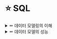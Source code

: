 # ⭐ SQL

<details>

<summary> ✏ 데이터 모델링의 이해 </summary>
<div markdown="1">
  
## 1. 
### 1️⃣ 모델링의 이해
#### 모델링의 정의
- 현실시계를 추상화, 단순화, 명확화하기 위해 일정한 표기법에 의해 표현하는 기법.
  
#### 모델링의 특징
- ##### `추상화(모형화, 가설적)`
    - 현실세계를 일정한 형식에 맞추어 표현을 한다는 의미. 즉, 다양한 현상을 일정한 양식인 표기법에 의해 표현한다는 것.
- ##### `단순화`
    - 복잡한 현실 세계를 약속된 규약에 의해 제한된 표기법이나 언어로 표현하여 쉽게 이해할 수 있도록 하는 개념.
- ##### `명확화`
    - 누구나 이해하기 쉽게 하기 위해 대상에 대한 애매모호함을 제거하고 정확하게 현상을 기술하는 것.
  
#### 모델링의 세 가지 관점
- ##### `데이터 관점`
    - 업무가 어떤 데이터와 관련이 있는지 또는 데이터간의 관계는 무엇인지에 대해서 모델링하는 방법(What, Data).
- ##### `프로세스 관점`
    - 업무가 실제하고 있는 일은 무엇인지 또는 무엇을 해야하는지를 모델링하는 방법(How, Process).
- ##### `데이터와 프로세스의 상관 관점`
    - 업무가 처리하는 일의 방법에 따라 데이터는 어떻게 영향을 받고 있는지 모델링하는 방법(Interaction).
  
### 2️⃣ 데이터 모델의 기본 개념의 이해
#### 데이터 모델링의 정의
- 정보시스템을 구축하기 위한 데이터관점의 업무 분석 기법.
- 현실세계의 데이터(what)에 대해 약속된 표기법에 의해 표현하는 과정.
- 데이터베이스를 구축하기 위한 분석/설계의 과정.
  
#### 데이터 모델링을 하는 주요한 이유
- 정보 시스템 구축의 대상이 되는 업무 내용을 정확하게 분석하는 것.
- 분석된 모델을 가지고 실제 데이터베이스를 생성하여 개발 및 데이터관리에 사용하기 위한것.
  
#### 데이터 모델이 제공하는 기능
- 시스템을 현재 또는 원하는 모습으로 가시화하도록 도와준다.
- 시스템의 구조와 행동을 명세화 할 수 있게 한다.
- 시스템을 구축하는 구조화된 틀을 제공한다.
- 시스템을 구축하는 과정 결정한 것을 문서화한다.
- 다양한 영역에 집중하기 위해 다른 영역의 세부 사항은 숨기는 다양한 관점을 제공한다.
- 특정 목표에 따라 구체화된 상세 수준의 표현방법을 제공한다.
  
### 3️⃣ 데이터 모델링의 중요성 및 유의점
- ##### `파급효과`
    - 각 단위 테스트들이 성공적으로 수행되고 완료되면 이를 전체를 묶어서 병행 테스트, 통합테스트를 수행한다.
    - 이 시점에서 데이터 모델의 병경이 불가피한 상황이 발생한다면, 데이터 구조의 변경으로 인한 일련의 변경 작업은 전체 시스템 구축 프로젝트에서 큰 위험요소가 될 수 있다.
    - 이러한 이유로 시스템 구축 작업 중에서 데이터 설계가 중요하다.
- ##### `복잡한 정보 요구사항의 간결한 표현`
    - 정보 요구사항을 파악하는 가장 좋은 방법은 수많은 페이지의 기능적인 요구사항을 파악하는 것보다 간결하게 그려져 있는 데이터 모델을 리뷰하면서 파악하는 것이 훨씬 빠른 방법이다.
- ##### `데이터 품질`
    - 중복 데이터의 미지정, 데이터 구조의 비즈니스 정의의 불충분, 동일한 성격의 데이터를 통합하지 않고 분리함으로써의 나타나는 데이터 불일지 등의 데이터 구조의 문제로 인한 데이터 품질의 문제는 치유하기 불가능한 경우가 대부분이다.
  
#### 데이터 모델링을 할 때 유의점
- ##### `중복(Duplication) 데이터 모델`
    - 같은 데이터를 사용하는 사람, 시간 그리고 장소를 파악하는데 도움을 준다.
    - 이러한 지식 응용은 데이터 베이스가 여러 장소에 같은 정보를 저장하는 잘못을 하지 않도록 한다.
- ##### `비유연성(Inflexibility) 데이터 모델`
    - 이 데이터 모델을 어떻게 설계했느냐에 따라 사소한 업무변화에도 데이터 모델이 수시로 변경됨으로써 유지보수의 어려움을 가중시킬 수 있다.
    - 데이터의 정의를 데이터의 사용 프로세스와 분리함으로써 데이터 모델링은 데이터 혹은 프로세스의 작은 변화가 애플리케이션과 데이터베이스에 중대한 변화를 일으킬 수 있는 가능성을 줄인다.
- ##### `비일관성(Inconsistency) 데이터 모델`
    - 데이터의 중복이 없더라도 비일관성은 발생한다.
    - 데이터 모델링을 할 때 데이터와 데이터 간의 상호 연관 관계에 대한 명확한 정의는 이러한 위험을 사전에 예방할 수 있도록 해준다.

### 4️⃣ 데이터 모델링의 3단계 진행
- ##### `개념적 데이터 모델링`
    - 주요한 활동: 핵심 엔터티와 그들 간의 관계를 발견하고, 그것을 표현하기 위해서 엔터테-관계 다이어그램을 형성하는 것.
    - 사용자와 시스템 개발자가 데이터 요구 사항을 발견하는 것을 지원한다.
    - 현 시스템이 어떻게 변형되어야 하는가를 이해하는데 유용하다.
- ##### `논리적 데이터 모델링`
    - 데이터베이스 설계 프로세스의 input으로써 비즈니스 정보의 논리적인 구조와 규칙을 명확하게 표현하는 기법 또는 과정.
    - 데이터 모델링 과정에서 가장 핵심이 부분.
    - 핵심은 어떻게 데이터에 엑세스하고 누가 데이터에 엑세스하며, 그러한 엑세스의 전산화와는 독립적으로 다시 말해서 누가, 어떻게, 그리고 전산화와는 별개로 비즈니스 데이터에 존재하는 사실들을 인식하여 기록하는 것.
    - ##### 주요활동: `정규화`
        - 논리 데이터 모델의 일관성을 확보하고 중복을 제거하여 속성들이 가장 적절한 엔터티에 배치되도록 함으로써 보다 신뢰성 있는 데이터 구조를 얻는것이 목적.
    - ##### `상세화`
        - 식별자 확정, 정규화, M:M 관계 해소, 참조 무결성 규칙 정의.
- ##### `물리적 데이터 모델링`
    - 논리 데이터 모델이 데이터 저장소로서 어떻게 컴퓨터 하드웨어에 표현될 것인가를 다룬다.
    - 테이블, 칼럼등으로 표현되는 물리적인 저장 구조와 사용될 저장 장치, 자료를 추출하기 위해 사용될 접근 방법 등이 결정된다.
  
| 데이터 모델링 | 내용 |
| :---: | :----: |     
| 개념적 데이터 모델링 | 추상화 수준이 높고, 엄무중심적이고 포괄적인 수준의 모델링 진행, 전사적 데이터 모델링, EA 수립시 많이 이용 |	
| 논리적 데이터 모델링 | 시스템으로 구축하고자 하는 업무에 대해 Key, 속성, 관계 등을 정확하게 표현, 재사용성이 높음 | 
| 물리적 데이터 모델링 | 실제로 데이터베이스에서 이식할 수 있도록 성능, 저장 등 물리적인 성격을 고려하여 설계 |

### 5️⃣ 프로젝트 생명주기에서 데이터 모델링
![image](https://user-images.githubusercontent.com/87464750/156749242-79d98da7-9db0-4542-887a-1f9900495e5a.png)
  
- 일반적으로 계획 또는 분석단계에서 개념적 데이터 모델링
- 분석단계에서는 논리적 데이터 모델링
- 설계단계에서 물리적 데이터 모델링이 수행된다.
- 단, 현실 프로젝트에서는 개념적 데이터 모델이 생략된 개념/논리 데이터 모델링이 분석단계때 대부분 수행된다.

### 6️⃣ 데이터 모델링에서 데이터독립성의 이해
#### 데이터독립성의 필요성
- 데이터독립성은 지속적으로 증가하는 유지보수 비용을 절감하고 데이터 복잡도를 낮추며 중복된 데이터를 줄이기 위한 목족이 있다.
![image](https://user-images.githubusercontent.com/87464750/156750103-e4b0ff4e-5b52-4cac-89d2-84cd4f4c42b5.png)
  
##### `데이터독립성을 확보하면 얻을 수 있는 효과`
- 각 view의 독립성을 유지하고 계층별 View에 영향을 주지 않고 변경이 가능하다.
- 단계별 Schema에 따라 데이터 정의어와 데이터 조작어가 다름을 제공한다.

#### 데이터베이스 3단계 구조
- ##### `외부 단계`
    - 사용자와 가까운 단계로 사용자 개개인이 보는 자료에 대한 관점과 관련이 있는 부분.
- ##### `개념 단계`
    - 사용자가 처리하는 데이터 유형의 공통적인 사항을 처리하는 통합된 뷰를 데이터 유형의 공통적인 사항을 처리하는 통합된 뷰를 스키마 구조로 디자인한 형태.
- ##### `내부적 단계`
    - 데이터가 물리적으로 저장된 방법에 대한 스키마 구조.,
  
#### 데이터독립성 요소
| 항목 | 내용 | 비고 |
| :---: | :----: | :----: |     
| 외부스키마 | - View 단계, 여러 개의 사용자 관점으로 구성, 즉 개개 사용자 단계로서 개개 사용자가 보는 개인적 DB 스키마. </br> - DB의 개개 사용자나 응용프로그래머가 접근하는 DB 정의. | 사용자 관점 </br> 접근하는 특성에 따른 스키마 구성|
| 논리적 데이터 모델링 | - 개념단계, 하나의 개념적 스키마로 구성 모든 사용자 관점을 통합한 조직 전체의 DB를 기술하는 것. </br> - 모든 응용시스템들이나 사용자들이 필요로 하는 데이터를 통합한 조직 전체의 DB를 기술한 것으로 DB에 저장되는 데이터와 그들간의 관계를 표현하는 스키마. | 통합관점 |
| 물리적 데이터 모델링 | - 내부단계, 내부 스키마로 구성, DB가 물리적으로 저장된 형식. </br> - 물리적 장치에서 데이터가 실제적으로 저장되는 방법을 표현하는 스키마 | 물리적 저장구조 |

#### 두 영역의 데이터독립성

| 독립성 | 내용 | 특징 |
| :---: | :----: | :----: |  
| 논리적 독립성 | - 개념 스키마가 변경되어도 외부 스키마에는 영향을 미치지 않도록 지원하는 것. </br> - 논리적 구조가 변경되어도 응용 프로그램에 영향 없음. | - 사용자 특성에 맞는 변경가능 </br> - 통합 구조 변경가능|
| 물리적 독립성 | - 내부스키마가 변경되어도 외부/개념 스키마는 영향을 받지 않도록 지원하는 것. </br> - 저장장치의 구조변경을 응용프로그램과 개념스키마에 영향 없음. | - 물리적 구조 영향없이 개념구조 변경가능. </br> - 개념구조 영향없이 물리적인 구조 변경가능 .|

#### 사상(Mapping)
- 상호 독립적인 개념을 연결시켜주는 다리.

| 사상 | 내용 | 예 |
| :---: | :----: | :----: |  
| 외부적/개념적 사상 </br> (논리적 사상) | - 외부적 뷰와 개념적 뷰의 상호 관련성을 정의함 | 사용자가 접근하는 형식에 따라 다른 타입의 필드를 가질 수 있음. 개념적 뷰의 필드 타입은 변화가 없음. |
| 개념적/내부적 사상 </br> (물리적 사상)| - 개념적 뷰와 저장된 데이터베이스의 상호관련성 정의 | 만약 저장된 데이터베이스 구조가 바뀐다면 개념적/내부적 사상이 바뀌어야 함. 그래야 개념적 스키마가 그대로 남아있게 됨.|

### 7️⃣ 데이터 모델링의 중요한 세 가지 개념
#### 데이터 모델링의 세 가지 요소
- 업무가 관여하는 어떤 것(Things)
- 어떤 것이 가지는 성격(Attributes)
- 업무가 관여하는 어떤 것 간의 관계(relationships)

#### 단수와 집합(복수)의 명명
![image](https://user-images.githubusercontent.com/87464750/156753940-8d8b4589-9595-4b4c-a09d-8be857c4ee6b.png)

### 8️⃣ 데이터 모델링의 이해관계자
#### 데이터 모델링의 이해관계자
- 정보시스템을 구축하는 모든 사람은 데이터 모델링도 전문적으로 할 수 있거나 적어도 완성된 모델을 정확하게 해석할 수 있어야 한다.
    - 즉, 프로젝트에 참여한 모든 IT 기술자들은 데이터 모델링에 대해 정확하게 알고 있어야 한다.
- IT 기술에 종사하거나 전공하지 않았더라도 해당 업무에서 정보화를 추진하는 위치에 있는 사람도 데이터 모델링에 대한 개념 및 세부사항에 대해 어느 정도 지식을 가지고 있어야 한다.

![image](https://user-images.githubusercontent.com/87464750/156754569-9a9cd5e0-c645-4c8d-9c76-f07fe40e7429.png)

### 9️⃣ 데이터 모델의 표기법인 ERD의 이해
#### 데이터 모델 표기법
![image](https://user-images.githubusercontent.com/87464750/156754976-6b16e124-4087-41ce-a40f-c07f7b51689a.png)

- ERD를 작성하는 작업순서
    - 엔터티를 그린다.
        - 가장 중요한 엔터티를 왼쪽 상단에 배치.
    - 엔터티를 적절하게 배치한다.
    - 엔터티간의 관계를 설정한다.
    - 관계명을 기술한다.
    - 관계의 참여도를 기술한다.
    - 관계의 필수여부를 기술한다.

### 🔟 좋은 데이터 모델의 요소
- 완정성(Completeness)
- 중복배제(Non-Redundancy)
- 업무규칙(Business Rules)
- 데이터 재사용(Data Resuability)
- 의사소통(Communicaion)
- 통합성(Integeration)

## 2.
### 1️⃣ 엔터티의 개념
- 사람, 장소, 물건, 사건, 개념 등의 명사에 해당한다.
- 업무상 관리가 필요한 관심사에 해당한다.
- 저장이 되기 위한 어떤것이다.

### 2️⃣ 엔터티와 인스턴스에 대한 내용과 표기법
- 엔터티는 표기법에따라 조금씩 차이는 있지만 대부분 사각형으로 표현된다.
 
<엔터티와 엔터티간의 ERD>

![image](https://user-images.githubusercontent.com/87464750/156874752-a7bc5260-7cf7-4acd-874d-d4f79ab0a565.png)

<엔터티에 대한 표기법>

![image](https://user-images.githubusercontent.com/87464750/156874782-e77274b2-195e-44a5-a1cd-e15f75a99c7f.png)

### 3️⃣ 엔터티의 특징

- 반드시 해당 업무에서 필요하고 관리하고자 하는 정보이여야 한다.
- 유일한 식별자에 의해 식별이 가능해야 한다.
- 영속적으로 존재하는 인스턴스의 집합이여야 한다.
- 업무 프로세스에 의해 이용되어야 한다.
- 반드시 속성이 있어야 한다.
- 다른 엔터티와 최소 한 개 이상의 관계가 있어야 한다.

### 4️⃣ 엔터티의 분류

- ##### `유무형에 따른 분류`
    - `유형엔터티`
        - 물리적인 형태가 있고 안정적이며 지속적으로 활용되는 엔터티
        - 업무로부터 엔터티를 구분하기가 가장 용이하다
        - > ex) 사원, 물품, 강사
    - `개념 엔터티`
        - 물리적인 형태는 존재하지 않고 관리해야 할 개념적 정보로 구분이 되는 엔터티
        - > ex) 조직, 보험상품
    - `사건 엔터티`
        - 업무를 수행함에 따라 발생되는 엔터티로서 비교적 발생량이 많으며 각종 통계자료에 이용될 수 이ㅛ다.
        - > ex) 주문, 청구, 미납
     
- ##### `발생시점에 따른 분류`
    - `기본 엔터티`
        - 그 업무에 원래 존재하는 정보로서 다른 엔터티와 관계에 의해 생성되지 않고 독립적으로 생성이 가능하고 자신은 타 엔터티의 부모의 역할을 하게 된다.
        - 다른 엔터티로부터 주식별자를 상속받지 않고 자신의 고유한 주식별자를 가지게 된다.
    -  `중심엔터티`
        - 기본엔터티로부터 발생되고 그 업무에 있어서 중심적인 역할을 한다.
        - 데이터의 양이 많이 발생되고 다른 엔터티와의 관계를 통해 많은 행위엔터티를 생성한다.
    - `행위엔터티`
        - 두 개 이상의 부모엔터티로부터 발생되고 자주 내용이 바뀌거나 데이터량이 증가된다.
        - 분석초기 단계에서는 잘 나타나지 않으며 상세 설계단계나 프로세스와 상관모델링을 진행하면서 도출될 수 있다.

### 5️⃣ 엔터티의 명명

- 가능하면 현업업무에서 사용하는 용어를 사용한다.
- 가능하면 약어를 사용하지 않는다.
- 단수명사를 사용한다.
- 모든 엔터티에 유일하게 이름이 부여되어야 한다.
- 엔터티 생성의미대로 이름을 부여한다.

## 3.

### 1️⃣ 속성 (Attribute)의 개념

- 업무에서 필요로 한다.
- 의미상 더 이상 분리되지 않는다.
- 엔터티를 설명하고 인스턴스의 구성요소가 된다.

### 2️⃣ 엔터티, 인스턴스와 속성, 속성값에 대한 내용과 표기법
#### 엔터티, 인스턴스, 속성, 속성값의 관계

- 엔터티, 인스턴스, 속성, 속성값에 대한 관계 분석
    - 한 개의 엔터티는 두 개 이상의 인스턴스의 집합이여야 한다.
    - 한 개의 엔터티는 두 개 이상의 속성을 갖는다.
    - 한 개의 속성은 한 개의 속성값을 갖는다.

<엔터티- 속성의 관계>

![image](https://user-images.githubusercontent.com/87464750/156875618-6d556ecc-7405-4ba0-a88a-144ef444c3d7.png)

#### 속성의 표기법
- 속성의 표기법은 엔터티 내에 이름을 포함하여 표현하면 된다.

### 3️⃣ 속성의 특징
- 반드시 해당 업무에 필요하고 관리하고자 하는 정보이여야 한다.
- 정규화 이론에 근간하여 정해진 주식별자에 함수적 종속성을 가져야 한다.
- 하나의 속성에는 한 개의 값만을 가진다.
- 하나의 속성에 여러 개의 값이 있는 다중값일 경우 별도의 엔터티를 이용하여 분리한다.

### 4️⃣ 속성의 분류

- ##### `속성의 특성에 따른 분류 `
    - `기본속성`
        - 업무로부터 추출한 모든 속성이 해당된다.
        - 가장 일반적이고 많은 속성을 차지한다.
        - 코드성 데이터, 엔터티를 식별하기 위해 부여된 일련번호, 그리고 다른 속성을 계산하거나 영향을 받아 생성된 속성을 제외한 모든 속성.
    - `설계속성`
        - 업무상 필요한 데이터 이외에 데이터 모델링을 위해, 업무를 규칙화하기 위해 속성을 새로 만들거나 변형하여 정의하는 속성.
    - `파생속성`
        - 다른 속성에 영향을 받아 발생하는 속성으로 보통 계산된 값들이 이에 해당된다.
        - 프로세스 설계 시 데이터 정합성을 유지하기 위해 유의해야 할 점이 많으며 가급적 파생속성을 적게 정의하는 것이 좋다.

- ##### `엔터티 구성방식에 따른 분류`
    - `PK(Primary Key) 속성`
        - 엔터티를 식별할 수 있는 속성.
    - `FK(Foreign Key) 속성`
        - 다른 엔터티와의 관계에서 포함된 속성.
    - `일반속성`
        - PK, FK에 포함되지 않는 속성.

### 5️⃣ 도메인
- 각 속성이 가질 수 있는 값의 범위.
- 엔터티 내에서 속성에 대한 데이터 타입과 크기 그리고 제약사항을 지정하는 것.
- 속성은 도메인 이외의 값을 갖지 못한다.

### 6️⃣ 속성의 명명
- 해당 업무에서 사용하는 이름을 부여한다.
    - 아무리 일반적인 용어라도 그 업무에서 사용되지 않으면 속성의 명칭으로 사용하지 않는 것이 좋다.
- 서술식 속성명은 상용하지 않는다.
    - 명사형을 이용하고, 수식어가 많이 붙지 않도록 유의하여 작성.
- 약어 사용은 가급적 제한한다.
- 전체 데이터모델에서 유일성을 확보하는 것이 좋다.

## 4.
### 1️⃣ 관계의 정의
- 엔터티의 인스턴스 사이의 논리적인 연관성으로서 존재의 형태로서나 해위로서 서로에게 연관성이 부여된 상태.

#### 관계의 패어링
- 각각의 엔터티의 인스턴스들은 자신이 관련된 인스턴스들과 관계의 어커런스로 참여하는 형태를 관계 패어링이라고 한다.
- 엔터티는 인스턴스의 집합을 논리적으로 표현하였다면 관계는 관계 패어링의 집합을 논리적으로 표현하는 것.

### 2️⃣ 관계의 표기법
- 관계명: 관계의 이름
- 관계차수: 1:1, 1:M, M:N
- 관계선택사양: 필수관계, 선택관계

#### 관계명
- 애매한 동사는 피한다.
- 현재형으로 표현한다.

#### 관계차수

##### `1:1(ONT TO ONE) 관계를 표시하는 방법`

![image](https://user-images.githubusercontent.com/87464750/157227222-7a205bc1-5b8c-4dfb-a63b-6d88c689213d.png)

##### `1:M(ONT TO MANY) 관계를 표시하는 방법`

![image](https://user-images.githubusercontent.com/87464750/157227328-ef248ea1-6844-4b85-aeb8-0c88a7715a4c.png)

##### `M:N(MANY TO MANY) 관계를 표시하는 방법`

![image](https://user-images.githubusercontent.com/87464750/157227388-ea3b9c4e-dfe1-4ac5-b013-9a598c3a7f33.png)

#### 관계선택사양
- ##### `필수참여관계`: 필수적으로 연결 관계가 있는 것.
- ##### `선택적인 관계`: 정보로서 관련은 있지만 서로가 필수적인 관계는 아닌 선택적인 관계가 되는 것.

### 3️⃣ 관계의 정의 및 읽는 방법
#### 관계 체크사항
- 두 개의 엔터티 사이에 관심있는 연관규칙이 존재하는가?
- 두 개의 엔터티 사이에 정보의 조합이 발생되는가?
- 업무기술로서, 장표에 관계연결에 대한 규칙이 서술되어 있는가?
- 업무기술서, 장표에 관계연결을 가능하게 하는 동사가 있는가?

#### 관계 읽기
- 기준(Source) 엔터티를 한 개(One) 또는 각(Each)으로 읽는다.
- 대상(Target) 엔터티의 관계참여도 즉 개수(하나, 하나 이상)를 읽는다.
- 관계선택사양과 관계명을 읽는다.

<관계를 읽는 방법>

![image](https://user-images.githubusercontent.com/87464750/157228314-e82e9cc7-8ee0-4e44-93b7-bfd9297b2d09.png)

## 5.
### 1️⃣ 식별자 개념
- 여러 개의 집합체를 담고 있는 하나의 통에서 각각을 구분할 수 있는 논리적인 이름.
- 하나의 엔터티에 구성되어 있는 여러 개의 속성 중에 엔터티를 대표할 수 있는 속성을 의미하며 하나의 엔터티는 반드시 하나의 유일한 식별자가 존재해야 한다.

### 2️⃣ 식별자의 특징
- ##### `유일성` 주식별자에 의해 엔터티내에 모든 인스턴스들의 유일하게 구분되어야 한다.
- ##### `최소성` 주식별자를 구성하는 속성의 수는 유일성을 만족하는 최소의 수가 되어야 한다.
- ##### `불변성` 지정된 주식별자의 값은 자주 변하지 않는 것이어야 한다.
- ##### `존재성` 주식별자가 지정이 되면 반드시 값이 들어와야 한다.

### 3️⃣ 식별자 분류 및 표기볍
#### 식별자 분류
<식별자의 분류 체계>

| 분류 | 식별자 | 설명 |
| :---: | :------: | :------: |  
| 대표성 여부 | 주식별자</br></br> 보조 식별자| - 엔터티 내에서 각 어커런스를 구분 할 수 있는 구분자이며, 타 엔터티와 참조관계를 연결할 수 있는 식별자. </br> - 엔터티 내에서 각 어커런스를 구분할 수 있는 구분자이나 대표성을 가지지 못해 참조관계 연결을 못함.|
| 스스로 생성여부 | 내부식별자 </br></br> 외부식별자| - 엔터티 내부에서 스스로 만들어지는 식별자. </br></br> - 타 엔터티와의 관계를 통해 타 엔터티로부터 받아오는 식별자. |
| 속성의 수 | 단일 식별자 </br> 복합 식별자| - 하나의 속성으로 구성된 식별자. </br></br> - 둘 이상의 속성으로 구성된 식별자 |
| 대체 여부 | 본질 식별자 </br> 인조식별자 |- 업무에 의해 만들어지는 식별자 </br></br> - 업무적으로 만들어지지는 않지만 원조식별자가 복잡한 구성을 가지고 있기 때문에 인위적으로 만든 식별자. |


### 4️⃣ 주식별자 도출기준
- 해당 업무에서 자주 이용되는 속성을 주식별자로 지정한다.
- 명칭, 내역 등과 같이 이름으로 기술되는 것들은 가능하면 주식별자로 지정하지 않는다.
- 복합으로 주식별자로 구성할 경우 너무 많은 속성이 포함되지 않도록 한다.

### 5️⃣ 식별자관계와 비식별자관계에 따른 식별자

#### 식별자관계와 비식별자 관계의 결정
- 엔터티에 주식별자가 지정되고 엔터티간 관계를 연결하면 부모쪽의 주식별자를 자식엔터티의 속성으로 내려 보낸다.
- 이때 자식엔터티에서 부모엔터티로부터 받은 외부식별자를 자신의 주식별자로 이용할 것인지 또는 부모와 연결이 되는 속성으로서만 이용할 것인지를 결정해야 한다.

#### 식별자관계
- 부모로부터 받은 식별자를 자식엔터티의 주식별자로 이용하는 경우 Null 값이 오면 안되므로 반드시 부모엔터티가 생성되어야 자기 자신의 엔터티가 생성되는 경우이다.
- `1:1 관계` 부모로부터 받은 속성을 자식엔터티가 모두 사용하고 그것만으로 주식별자로 사용하는 경우.
- `1:M 관계` 부모로부터 받은 속성을 포함하여 다른 부모엔터티에서 받은 속성을 포함하거나 스스로 가지고 있는 속성과 함께 주식별자로 구성되는 경우.

#### 비식별자관계
비식별자 관계: 부모엔터티로부터 속성을 받았지만 자식엔터티의 주식별자로 사용하지 않고 일반적인 속성으로만 사용하는 경우.
- 자식엔터티에서 받은 속성이 반드시 필수가 아니어도 무방하기 때문에 부모없는 자식이 생성될 수 있는 경우.
- 엔터티별로 데이터의 생명주기를 다르게 관리할 경우.
- 여러 개의 엔터티가 하나의 엔터티로 통합되어 표현되었는데 각각의 엔터티가 별도의 관계를 가질 경우.
- 자식엔터티에 주식별자로 사용하여도 되지만 자식엔터티에서 별도의 주식별자를 생성하는 것이 더 유리하다고 판단될 때 비식별자 관계에 의한 외부식별자로 표현.

#### 식별자 관계로만 설정할 경우의 문제점
- 식별자 관계만으로 연결된 데이터 모델의 특징은 주식별자 속성이 지속적으로 증가할 수 밖에 없는 구조로서 개발자가 복잡성과 오류가능성을 유발시킬 수 있는 요인이 될 수 있다.

#### 비식별자 관계로만 설정할 경우의 문제점
- 일반적으로 각각의 엔터티에는 중요한 기준 속성이 있는데 이러한 기준속성은 부모엔터티에 있는 PK 속성으로부터 상속되어 자식엔터티에 존재하는 경우가 많다.
- 이런 경우 데이터 모델링을 전개할 때 각 엔터티 간의 관계를 비식별자 관계로 설정하면 이런 유형의 속성이 자식엔터티로 상속이 되지 않아 자식엔터티에서 데이터를 처리할 때 쓸데없이 부모엔터티까지 찾아가여 하는 경우가 발생된다.

#### 식별자관계와 비식별자관계 모델링
- 비식별자관계 선택 프로세스
- 다음 조건에 해당할 경우 비식별자관계로 조정

![image](https://user-images.githubusercontent.com/87464750/158022564-261f46e6-5333-468f-93bf-170338d82212.png)

- 식별자와 비식별자관계 비교

| 항목 | 식별자관계 | 비식별자관계 |
| :---: | :------: | :------: |  
| 목적 | 강한 연결관계 표현 | 약한 연결관계 표현|
| 자식 주식별자 영향 | 자식 주식별자의 구성에 포함됨 | 자식 일반 속성에 포함됨 |
| 표기법 | 실선 표현 | 점선 표현 |
| 연결 고려사항 | - 반드시 부모엔터티 종속 </br> - 자식 주식별자구성에 부모 주식별자포함 필요 </br> - 상속받은 주식별자속성을 타 엔터티에 이전 필요| - 약한 종속관계 </br> - 자식 주식별자구성을 독립적으로 구성 </br> - 자식 주식별자구성을 부모 주식별자 부분 필요 </br> - 상속받은 주식별자속성을 타 엔터티에 차단 필요 </br> -부모쪽의 관계참여자가 선택관계 |

 </div>
</details>

<details>
  
<summary> ✏ 데이터 모델의 성능 </summary>
<div markdown="1">
  
## 1.
### 1️⃣ 성능 데이터 모델링의 정의
- 성능 데이터 모델링이란 데이터베이스 성능향상을 목적으로 설계 단계의 데이터 모델링 때부터 정규화, 반정규화, 테이블통합, 테이블분할, 조인구조, PK, FK 등 여러 가지 성능과 관련된 사항이 데이터 모델링에 반영될 수 있도록 하는 것으로 정의.
  
### 2️⃣ 성능 데이터 모델링 수행시점
- 분석/설계 단계에서 데이터베이스 처리 성능을 향상시킬 수 있는 방법을 주도면밀하게 고려해야 한다.
  
<성능 향상 그래프>
  
![image](https://user-images.githubusercontent.com/87464750/158052546-e9e035b8-b2f3-495c-b9f9-1d8cd65c0d29.png)
  
### 3️⃣ 성능 데이터 모델링 고려사항
- 데이터 모델링을 할 때 정규화를 정확하게 수행한다.
    - 정규화된 모델이 데이터를 주요 관심사별로 분산시키는 효과가 있기 때문에 그 자체로 성능을 향상시키는 효과가 있다.
- 데이터베이스 용량산정을 수행한다.
    - 용량산정을 수행하면 어떤 엔터티에 데이터가 집중되는지 파악 할 수 있다.
- 데이터베이스에 발생되는 트랜잭션의 유형을 파악한다.
    - SQL 문장의 조인관계 테이블에서 데이터조회의 칼러들을 파악할 수 있게 되어 그에 따라 성능을 고려한 데이터 모델을 설계할 수 있다.
- 용량과 트랜잭션의 유형에 따라 반정규화를 수행한다.
     - 반정규화는 테이블, 속성, 관계에 대해 포괄적인 반정규화의 방법을 적용해야 한다.
- 이력모델의 조정, PK/FK 조정, 슈퍼타입/서브타입 조정 등을 수행한다.
- 성능관점에서 데이터 모델을 검증한다.
    - 일반적인 데이터 모델 규칙만을 검증하지 말고 충분하게 성능이 고려되었는지를 체크리스트에 포함하여 검증하도록 한다.
  
### 4️⃣ 정규하 성능1. 정규화를 통한 성능 향상 전략
- 데이터 모델링을 하면서 정규화를 하는 것은 기본적으로 데이터에 대한 중복성을 제거하여 주고 데이터가 관심사별로 처리되는 경우가 많기 때문에 성능이 향상되는 특징을 가지고 있다.
- 엔터티가 계속 발생되므로 SQL 문장에서 조인이 많이 발생하여 이로 인한 성능저하가 나타나는 경우도 있다.
  
<정규화 수행과 성능>
  
![image](https://user-images.githubusercontent.com/87464750/158052933-56a6639b-58da-4416-bf3b-25db90a43ca4.png)
  
- 정규화 수행 모델은 데이터를 입력/수정/삭제할 때 일반적으로 반졍규화된 테이블에 비해 처리 성능이 향상된다.
- 단, 데이터를 조회할 때에는 처리 조건에 따라 조회 성능이 향상될 수도 있고 저하될 수도 있다.
- 따라서 일반적으로 정규화가 잘 되어 있으면 입력/수정/삭제의 성능이 향상되고 반정규화를 많이하면 조회의 성능이 향상된다고 인식될 수 있다.
  
### 5️⃣ 함수적 종속성에 근거한 정규화 수행 필요
- 함수의 종속성은 데이터들이 어떤 기준값에 의해 종속되는 현상을 지칭하는 것이다.
- 이때 기준값을 결정자라 하고 종속되는 값을 종속자라고 하다.
<함수의 종속성>

![image](https://user-images.githubusercontent.com/87464750/158053067-5495c55f-92cd-4482-a705-40b3112f79ed.png)
  
- 함수의 종속성은 데이터가 가지고 있는 근본적인 속성으로 인식되고 있다.
- 정규화의 궁극적인 목적은 반복적인 데이터를 분리하고 각 데이터가 종속된 테이블에 적절하게 배치되도록 하는 것이므로 이 함수의 종속성을 이용하여 정규화 작업이나 각 오브젝트에 속성을 배치하는 작업에 이용되는 것이다.
  
## 2.
### 1️⃣ 반정규화를 통한 성능향상 전략
#### 반정규화의 정의
- 정규화된 엔터티, 속성, 관계에 대해 시스템의 성능향상과 개발과 운영의 단순화를 위해 중복, 통합, 분리 등을 수행하는 데이터 모델링의 기법을 의미한다.
  
<중복성의 원리를 활용하여 데이터조회시 성능을 향상시키는 역할을 할 수 있음>
 
![image](https://user-images.githubusercontent.com/87464750/165761949-1d4e79f2-4c42-40a5-9aa9-848989271629.png)
  
- 반정규화를 기술적으로 수행하지 않는 경우에 발생하는 현상
    - 성능이 저하된 데이터베이스가 생성될 수 있다.
    - 구축단계나 시험단계에서 반정규화를 적용할 때 수정에 따른 노력비용이 많이 들게된다.

#### 반정규화의 적용방법
  
<반정규화 절차>

![image](https://user-images.githubusercontent.com/87464750/166789424-1fa97163-caef-4c6c-b5a1-2d8961143b16.png)
  
- 반정규화 대상을 조사한다.
    - 일단 전체 데이터의 양을 조사하고 그 데이터가 해당 프로세스를 처리할 때 성능저하가 나타날 수 있는지 검증해야한다.
        - 자주 사용되는 테이블에 접근하는 프로세스의 수가 많고 항상 일정한 범위만을 조회하느 경우에 반정규화를 검토한다.
        - 테이블에 대량의 데이터가 있고 대량의 데이터 범위를 자주 처리하는 경우에 처리범위를 일정하게 줄이지 않으면 성능을 보장할 수 없을 경우에 반정규화를 검토한다.
        - 통계성 프로세스에 의해 통계 정보를 필요로 할 때 별도의 통계테이블을 생성한다.
        - 테이블에 지나치게 많은 조인이 걸려 데이터를 조회하는 작업이 기술적으로 어려울 경우 반졍규화를 검토한다.
  
- 반정규화의 대상에 대해 다른 방법으로 처리할 수 있는지 검토한다.
  - 지나치게 많은 조인이 걸려 데이터를 조회하는 작업이 기술적으로 어려울 경우 뷰를 사용하면 이를 해결할 수도 있다.
  - 대량의 데이터처리나 부분처리에 의해 성능이 저하되는 경우에 클러스터링을 적용하거나 인덱슬르 조정함으로써 성능을 향상시킬 수 있다.
  - 대량의 데이터는 Primary key의 성격에 따라 부분적인 테이블로 분리할 수 있다.
  - 응용 에플리케이션에서 로직을 구하는 방법을 변경함으로써 성능을 향상시킬 수 있다.
- 반정규화를 적용한다.
  
### 2️⃣ 반정규화의 기법
- 테이블 반정규화
  
<테이블 병합>
| 기법 | 내용 |
| :---: | :----: |     
| 1:1 관계 테이블 병합 | 1:1 관계를 통합하여 성능향상 |	
| 1:M 관계 테이블 병합 | 1:M 관계를 통합하여 성능향상 | 
| 슈퍼/서브타입 테이블 병합 | 슈퍼/서브 관계를 통합하여 성능향상 |

<이블 분할>
| 기법 | 내용 |
| :---: | :----: |     
| 수직분할 | 칼럼단위의 테이블을 디스크 I/O를 분산처리 하기 위해 테이블을 1:1로 분리하여 성능향상(트랜잭션의 처리되는 유형을 파악이 선행되어야 함) |	
| 수평분할 | 로우 단위로 집중 발생되는 트랜잭션을 분석하여 디스크 I/O 및 데이터접근의 효율성을 높여 성능을 향상하기 위해 로우단위로 테이블 쪼갬 | 

<테이블 추가>
| 기법 | 내용 |
| :---: | :----: |     
| 중복 테이블 추가 | 다른 업무이거나 서버가 다른 경우 동일한 테이블구조를 중복하여 원격조인을 제거하여 성능을 향상 |	
| 통계테이블 추가 | SUM, AVG 등을 미리 수행하여 계산해 둠으로써 조회 시 성능을 향상 | 
| 이력테이블 추가 | 이력테이블 중에서 마스터 테이블에 존재하는 레코드를 중복하여 이력테이블에 존재하는 방법은 반정규화의 유형 |
| 부분테이블 추가 | 하나의 테이블의 전체 칼럼 중 자주 이용하는데 자주 이용하는 집중화된 칼럼들이 있을 때 디스크 I/O를 줄이기 위해 해당 칼럼들을 모아놓은 별도의 반정규화된 테이블을 작성|
  
- 칼럼의 반정규화
  
| 기법 | 내용 |
| :---: | :----: |     
| 중복칼럼 추가 | 조인에 의해 처리할 때 성능저하를 예방하기 위해 즉, 조인을 감소시키기 위해 중복된 칼럼을 위치시킴 |	
| 파생칼럼 추가 | 트랜잭션이 처리되는 시점에 계산에 의해 발생되는 성능저하를 예방하기 위해 미리값을 계산하여 칼럼에 보관함. Derived Column이라고 함 | 
| 이력테이블 칼럼추가 | 대량의 이력데이터를 처리할 때 불특정 날 조회나 최근 값을 조회할 때 나타날 수 있는 성능저하를 예방하기 위해 이력테이블에 가능성 칼럼(최근값 여부, 시작과 종료일자 등)을 추가함  | 
| PK에 위한 칼럼 추가  | 복합의미를 갖는 PK를 단일 속성으로 구성하였을 경우 발생됨. 단일 PK안에서 특정값을 별도로 조회화는 경우 성능저하가 발생될 수 있음. 이때 이미 PK안에 데이터가 존재하지만 성능향상을 위해 일반속성으로 포함하는 방법이 PK의한 칼럼추가 반정규화임. | 
| 응용시스템 오작동을 위한 칼럼 추가 | 업무적으로는 의미가 없지만 사용자가 데이터처리를 하다가 잘못 처리하여 원래 값으로 북구하기를 원하는 경우 이전 데이터를 임시적으로 중복하여 보관하는 기법. 칼럼으로 이것을 보관하는 방법은 오작동 처리를 위한 임시적인 기법이지만 이것을 이력데이터 모델로 풀어내면 정상적인 데이터 모델의 기법이 될 수 있음. |
| 중복관계 추가 | 데이터를 처리하기 위한 여러 경로를 거쳐 조인이 가능하지만 이때 발생할 수 있는 성능저하를 예방하기 위해 추가적인 관계를 맺는 방법이 관계의 반정규화임|
  
 ## 3.
 ### 1️⃣ 대량 데이터발생에 따른 테이블 분할개요
 
 - 대량의 데이터가 처리되는 테이블에 성능이 저하되는 이유는 SQL 문장에서 데이터를 처리하기 위한 I/O의 양이 증가하기 때문이다.
 - 대량의 데이터가 존재하는 테이블에 많은 트랜잭션이 발생하여 성능이 저하되는 테이블 구조에 대해 수평/수직 분할 설계를 통해 성능저하를 예방할 수 있음
 
  <테이블 수평/수직분할에 의한 성능향상>
    
 ![image](https://user-images.githubusercontent.com/87464750/169698305-cb991bea-4f5d-490d-9b21-25d8cf62b6ad.png)
  
  - 칼럼이 많이지게 되면 물리적인 디스크에 여러 블록에 데이터가 저장되게 된다. 따라서 데이터를 처리할때 여러 블록에서 데이터를 I/O해야 하는 즉 SQL 문장의 성능이 저하될 수 있는 특징을 가지게 된다.
 
 <디스크에 데이터저장의 개념>
   
 ![image](https://user-images.githubusercontent.com/87464750/169698875-021f04cd-d306-4eb5-9ba5-6064a777947c.png)
 
- 많은 컬럼은 로우체이닝과 로우마이그레이션이 많아지게 되어 성능이 저하된다.
- 로우체이닝: 로우 길이가 너무 길어서 데이터 블록 하나에 데이터가 모두 저장되지 않고 두 개 이상의 블록에 걸쳐 하나의 로우가 저장되어 있는 형태.
- 로우마이그레이션: 데이터 블록에서 수정이 발생하면 수정된 데이터를 해당 데이터 블록에서 저장하지 못하고 다른 블록의 빈 공간을 찾아 저장하는 방식.
- 로우체이닝과 로우마이그레이션이 발생하여 많은 블록에 데이터가 저장되면 데이터베이스 메모리에서 디스크와 I/O 가 발생할때 불필요하게 I/O가 많이 발생하여 성능이 저하된다.
   
### 2️⃣ 한 테이블에 많은 수의 칼럼을 가지고 있는 경우
- 물리적으로 칼럼의 값이 블록에 넓게 산재되어 있어 디스크 I/O가 많이 일어나게 된다.
- 많은 칼럼을 가지고 있는 테이블에 대해서는 트랜잭션이 발생될 때 어떤 칼럼에 대해 집중적으로 발생하는지 분석하여 테이블을 쪼개어 주면 디스크 I/O가 감소하게 되어 성능이 개선되게 된다.
- 분리된 테이블은 디스크에 적어진 칼럼이 저장이 되므로 로우마이그레이션과 로우체이닝이 많이 줄어들 수 있다.
    - 동일한 SQL 구분에 대해서도 디스크 I/O가 줄어들어 성능이 개선되게 된다.
    - 트랜잭션을 분석하여 적절하게 1:1 관계로 분리함으로써 성능향상이 가능하도록 해야한다.
 
  
 </div>
</details>
